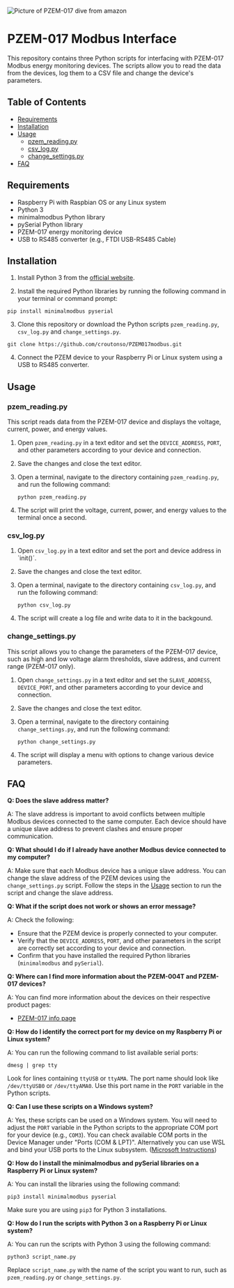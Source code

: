 ![Picture of PZEM-017 dive from amazon](https://github.com/croutonso/PZEM017modbus/blob/main/imgs/device.jpg?raw=true)

# PZEM-017 Modbus Interface

This repository contains three Python scripts for interfacing with PZEM-017 Modbus energy monitoring devices. The scripts allow you to read the data from the devices, log them to a CSV file and change the device's parameters.

## Table of Contents

- [Requirements](#requirements)
- [Installation](#installation)
- [Usage](#usage)
  - [pzem_reading.py](#pzem_readingpy)
  - [csv_log.py](#csv_logpy)
  - [change_settings.py](#change_settingspy)
- [FAQ](#faq)

## Requirements

- Raspberry Pi with Raspbian OS or any Linux system
- Python 3
- minimalmodbus Python library
- pySerial Python library
- PZEM-017 energy monitoring device
- USB to RS485 converter (e.g., FTDI USB-RS485 Cable)

## Installation

1. Install Python 3 from the [official website](https://www.python.org/downloads/).

2. Install the required Python libraries by running the following command in your terminal or command prompt:

```
pip install minimalmodbus pyserial
```

3. Clone this repository or download the Python scripts `pzem_reading.py`, `csv_log.py` and `change_settings.py`.

```
git clone https://github.com/croutonso/PZEM017modbus.git
```

4. Connect the PZEM device to your Raspberry Pi or Linux system using a USB to RS485 converter.

## Usage

### pzem_reading.py

This script reads data from the PZEM-017 device and displays the voltage, current, power, and energy values.

1. Open `pzem_reading.py` in a text editor and set the `DEVICE_ADDRESS`, `PORT`, and other parameters according to your device and connection.

2. Save the changes and close the text editor.

3. Open a terminal, navigate to the directory containing `pzem_reading.py`, and run the following command:

   ```
   python pzem_reading.py
   ```

4. The script will print the voltage, current, power, and energy values to the terminal once a second.

### csv_log.py

1. Open `csv_log.py` in a text editor and set the port and device address in `init()´.

2. Save the changes and close the text editor.

3. Open a terminal, navigate to the directory containing `csv_log.py`, and run the following command:

   ```
   python csv_log.py
   ```

4. The script will create a log file and write data to it in the backgound.


### change_settings.py

This script allows you to change the parameters of the PZEM-017 device, such as high and low voltage alarm thresholds, slave address, and current range (PZEM-017 only).

1. Open `change_settings.py` in a text editor and set the `SLAVE_ADDRESS`, `DEVICE_PORT`, and other parameters according to your device and connection.

2. Save the changes and close the text editor.

3. Open a terminal, navigate to the directory containing `change_settings.py`, and run the following command:

   ```
   python change_settings.py
   ```

4. The script will display a menu with options to change various device parameters.

## FAQ

**Q: Does the slave address matter?**

A: The slave address is important to avoid conflicts between multiple Modbus devices connected to the same computer. Each device should have a unique slave address to prevent clashes and ensure proper communication.

**Q: What should I do if I already have another Modbus device connected to my computer?**

A: Make sure that each Modbus device has a unique slave address. You can change the slave address of the PZEM devices using the `change_settings.py` script. Follow the steps in the [Usage](#usage) section to run the script and change the slave address.

**Q: What if the script does not work or shows an error message?**

A: Check the following:

- Ensure that the PZEM device is properly connected to your computer.
- Verify that the `DEVICE_ADDRESS`, `PORT`, and other parameters in the script are correctly set according to your device and connection.
- Confirm that you have installed the required Python libraries (`minimalmodbus` and `pySerial`).

**Q: Where can I find more information about the PZEM-004T and PZEM-017 devices?**

A: You can find more information about the devices on their respective product pages:

- [PZEM-017 info page](https://solarduino.com/pzem-017-dc-energy-meter-with-arduino/)

**Q: How do I identify the correct port for my device on my Raspberry Pi or Linux system?**

A: You can run the following command to list available serial ports:

```
dmesg | grep tty
```

Look for lines containing `ttyUSB` or `ttyAMA`. The port name should look like `/dev/ttyUSB0` or `/dev/ttyAMA0`. Use this port name in the `PORT` variable in the Python scripts.

**Q: Can I use these scripts on a Windows system?**

A: Yes, these scripts can be used on a Windows system. You will need to adjust the `PORT` variable in the Python scripts to the appropriate COM port for your device (e.g., `COM3`). You can check available COM ports in the Device Manager under "Ports (COM & LPT)". Alternatively you can use WSL and bind your USB ports to the Linux subsystem. ([Microsoft Instructions](https://learn.microsoft.com/de-de/windows/wsl/connect-usb))

**Q: How do I install the minimalmodbus and pySerial libraries on a Raspberry Pi or Linux system?**

A: You can install the libraries using the following command:

```
pip3 install minimalmodbus pyserial
```

Make sure you are using `pip3` for Python 3 installations.

**Q: How do I run the scripts with Python 3 on a Raspberry Pi or Linux system?**

A: You can run the scripts with Python 3 using the following command:

```
python3 script_name.py
```

Replace `script_name.py` with the name of the script you want to run, such as `pzem_reading.py` or `change_settings.py`.
